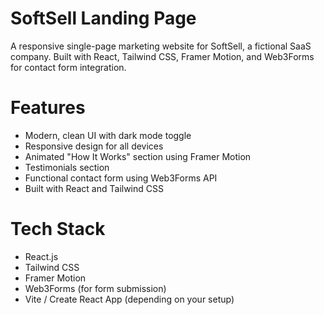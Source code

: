 # SoftSell Landing Page

A responsive single-page marketing website for SoftSell, a fictional SaaS company. Built with React, Tailwind CSS, Framer Motion, and Web3Forms for contact form integration.

# Features
- Modern, clean UI with dark mode toggle
- Responsive design for all devices
- Animated "How It Works" section using Framer Motion
- Testimonials section
- Functional contact form using Web3Forms API
- Built with React and Tailwind CSS

# Tech Stack
- React.js
- Tailwind CSS
- Framer Motion
- Web3Forms (for form submission)
- Vite / Create React App (depending on your setup)
